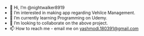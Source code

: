 - 👋 Hi, I’m @nightwalker8919
- 👀 I’m interested in making app regarding Vehilce Management.
- 🌱 I’m currently learning Programming on Udemy.
- 💞️ I’m looking to collaborate on the above project.
- 📫 How to reach me - email me on yashmodi.180391@gmail.com

<!---
nightwalker8919/nightwalker8919 is a ✨ special ✨ repository because its `README.md` (this file) appears on your GitHub profile.
You can click the Preview link to take a look at your changes.
--->
